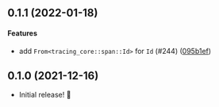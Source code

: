 <a name="0.1.1"></a>
## 0.1.1 (2022-01-18)

#### Features

- add `From<tracing_core::span::Id>` for `Id` (#244) ([095b1ef](095b1ef))

<a name="0.1.0"></a>
## 0.1.0 (2021-12-16)

- Initial release! &#x1f389;

